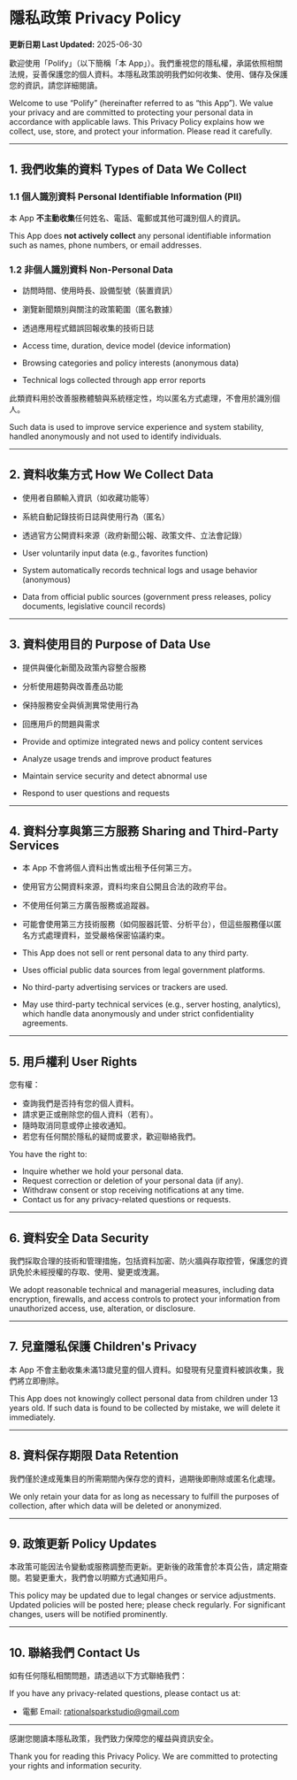 # 隱私政策 Privacy Policy

**更新日期 Last Updated:** 2025-06-30

歡迎使用「Polify」（以下簡稱「本 App」）。我們重視您的隱私權，承諾依照相關法規，妥善保護您的個人資料。本隱私政策說明我們如何收集、使用、儲存及保護您的資訊，請您詳細閱讀。

Welcome to use “Polify” (hereinafter referred to as “this App”). We value your privacy and are committed to protecting your personal data in accordance with applicable laws. This Privacy Policy explains how we collect, use, store, and protect your information. Please read it carefully.

---

## 1. 我們收集的資料 Types of Data We Collect

### 1.1 個人識別資料 Personal Identifiable Information (PII)

本 App **不主動收集**任何姓名、電話、電郵或其他可識別個人的資訊。

This App does **not actively collect** any personal identifiable information such as names, phone numbers, or email addresses.

### 1.2 非個人識別資料 Non-Personal Data

* 訪問時間、使用時長、設備型號（裝置資訊）

* 瀏覽新聞類別與關注的政策範圍（匿名數據）

* 透過應用程式錯誤回報收集的技術日誌

* Access time, duration, device model (device information)

* Browsing categories and policy interests (anonymous data)

* Technical logs collected through app error reports

此類資料用於改善服務體驗與系統穩定性，均以匿名方式處理，不會用於識別個人。

Such data is used to improve service experience and system stability, handled anonymously and not used to identify individuals.

---

## 2. 資料收集方式 How We Collect Data

* 使用者自願輸入資訊（如收藏功能等）

* 系統自動記錄技術日誌與使用行為（匿名）

* 透過官方公開資料來源（政府新聞公報、政策文件、立法會記錄）

* User voluntarily input data (e.g., favorites function)

* System automatically records technical logs and usage behavior (anonymous)

* Data from official public sources (government press releases, policy documents, legislative council records)

---

## 3. 資料使用目的 Purpose of Data Use

* 提供與優化新聞及政策內容整合服務

* 分析使用趨勢與改善產品功能

* 保持服務安全與偵測異常使用行為

* 回應用戶的問題與需求

* Provide and optimize integrated news and policy content services

* Analyze usage trends and improve product features

* Maintain service security and detect abnormal use

* Respond to user questions and requests

---

## 4. 資料分享與第三方服務 Sharing and Third-Party Services

* 本 App 不會將個人資料出售或出租予任何第三方。

* 使用官方公開資料來源，資料均來自公開且合法的政府平台。

* 不使用任何第三方廣告服務或追蹤器。

* 可能會使用第三方技術服務（如伺服器託管、分析平台），但這些服務僅以匿名方式處理資料，並受嚴格保密協議約束。

* This App does not sell or rent personal data to any third party.

* Uses official public data sources from legal government platforms.

* No third-party advertising services or trackers are used.

* May use third-party technical services (e.g., server hosting, analytics), which handle data anonymously and under strict confidentiality agreements.

---

## 5. 用戶權利 User Rights

您有權：

* 查詢我們是否持有您的個人資料。
* 請求更正或刪除您的個人資料（若有）。
* 隨時取消同意或停止接收通知。
* 若您有任何關於隱私的疑問或要求，歡迎聯絡我們。

You have the right to:

* Inquire whether we hold your personal data.
* Request correction or deletion of your personal data (if any).
* Withdraw consent or stop receiving notifications at any time.
* Contact us for any privacy-related questions or requests.

---

## 6. 資料安全 Data Security

我們採取合理的技術和管理措施，包括資料加密、防火牆與存取控管，保護您的資訊免於未經授權的存取、使用、變更或洩漏。

We adopt reasonable technical and managerial measures, including data encryption, firewalls, and access controls to protect your information from unauthorized access, use, alteration, or disclosure.

---

## 7. 兒童隱私保護 Children's Privacy

本 App 不會主動收集未滿13歲兒童的個人資料。如發現有兒童資料被誤收集，我們將立即刪除。

This App does not knowingly collect personal data from children under 13 years old. If such data is found to be collected by mistake, we will delete it immediately.

---

## 8. 資料保存期限 Data Retention

我們僅於達成蒐集目的所需期間內保存您的資料，過期後即刪除或匿名化處理。

We only retain your data for as long as necessary to fulfill the purposes of collection, after which data will be deleted or anonymized.

---

## 9. 政策更新 Policy Updates

本政策可能因法令變動或服務調整而更新。更新後的政策會於本頁公告，請定期查閱。若變更重大，我們會以明顯方式通知用戶。

This policy may be updated due to legal changes or service adjustments. Updated policies will be posted here; please check regularly. For significant changes, users will be notified prominently.

---

## 10. 聯絡我們 Contact Us

如有任何隱私相關問題，請透過以下方式聯絡我們：

If you have any privacy-related questions, please contact us at:

* 電郵 Email: rationalsparkstudio@gmail.com

---

感謝您閱讀本隱私政策，我們致力保障您的權益與資訊安全。

Thank you for reading this Privacy Policy. We are committed to protecting your rights and information security.

